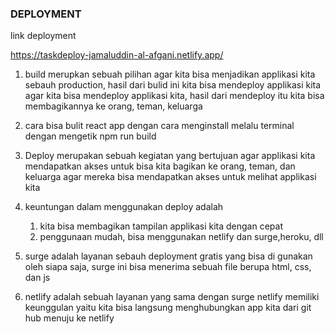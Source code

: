 ### DEPLOYMENT

link deployment

https://taskdeploy-jamaluddin-al-afgani.netlify.app/



1. build merupkan sebuah pilihan agar kita bisa menjadikan applikasi kita sebauh production, hasil dari bulid ini kita bisa mendeploy applikasi kita agar kita bisa mendeploy applikasi kita, hasil dari mendeploy itu kita bisa membagikannya ke orang, teman, keluarga

2. cara bisa bulit react app dengan cara menginstall melalu terminal dengan mengetik npm run build 

3. Deploy merupakan sebuah kegiatan yang bertujuan agar applikasi kita mendapatkan akses untuk bisa kita bagikan ke orang, teman, dan keluarga agar mereka bisa mendapatkan akses untuk melihat applikasi kita 

4. keuntungan dalam menggunakan deploy adalah 
    1. kita bisa membagikan tampilan applikasi kita dengan cepat
    2. penggunaan mudah, bisa menggunakan netlify dan surge,heroku, dll

5. surge adalah layanan sebauh deployment gratis yang bisa di gunakan oleh siapa saja, surge ini bisa menerima sebuah file berupa html, css, dan js
6. netlify adalah sebuah layanan yang sama dengan surge netlify memiliki keunggulan yaitu kita bisa langsung menghubungkan app kita dari git hub menuju ke netlify
